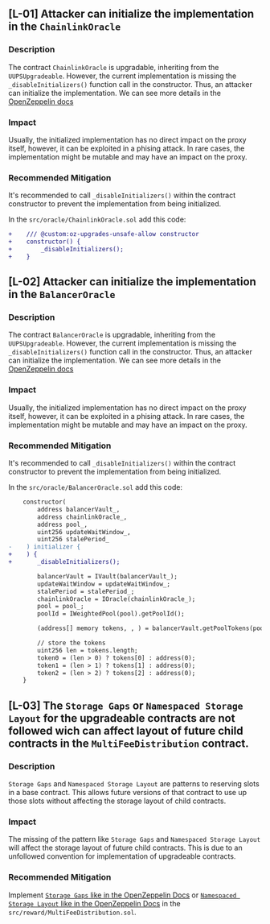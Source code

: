 ## [L-01] Attacker can initialize the implementation in the `ChainlinkOracle`

### Description
The contract `ChainlinkOracle` is upgradable, inheriting from the `UUPSUpgradeable`. However, the current implementation is missing the `_disableInitializers()` function call in the constructor. Thus, an attacker can initialize the implementation. We can see more details in the [OpenZeppelin docs](https://docs.openzeppelin.com/upgrades-plugins/1.x/writing-upgradeable#initializing_the_implementation_contract)

### Impact
Usually, the initialized implementation has no direct impact on the proxy itself, however, it can be exploited in a phising attack. In rare cases, the implementation might be mutable and may have an impact on the proxy.

### Recommended Mitigation
It's recommended to call `_disableInitializers()` within the contract constructor to prevent the implementation from being initialized.

In the `src/oracle/ChainlinkOracle.sol` add this code:

```diff
+    /// @custom:oz-upgrades-unsafe-allow constructor
+    constructor() {
+        _disableInitializers();
+    }
```

## [L-02] Attacker can initialize the implementation in the `BalancerOracle`

### Description
The contract `BalancerOracle` is upgradable, inheriting from the `UUPSUpgradeable`. However, the current implementation is missing the `_disableInitializers()` function call in the constructor. Thus, an attacker can initialize the implementation. We can see more details in the [OpenZeppelin docs](https://docs.openzeppelin.com/upgrades-plugins/1.x/writing-upgradeable#initializing_the_implementation_contract)

### Impact
Usually, the initialized implementation has no direct impact on the proxy itself, however, it can be exploited in a phising attack. In rare cases, the implementation might be mutable and may have an impact on the proxy.

### Recommended Mitigation
It's recommended to call `_disableInitializers()` within the contract constructor to prevent the implementation from being initialized.

In the `src/oracle/BalancerOracle.sol` add this code:

```diff
    constructor(
        address balancerVault_,
        address chainlinkOracle_,
        address pool_,
        uint256 updateWaitWindow_,
        uint256 stalePeriod_
-    ) initializer {
+    ) {
+       _disableInitializers();

        balancerVault = IVault(balancerVault_);
        updateWaitWindow = updateWaitWindow_;
        stalePeriod = stalePeriod_;
        chainlinkOracle = IOracle(chainlinkOracle_);
        pool = pool_;
        poolId = IWeightedPool(pool).getPoolId();

        (address[] memory tokens, , ) = balancerVault.getPoolTokens(poolId);

        // store the tokens
        uint256 len = tokens.length;
        token0 = (len > 0) ? tokens[0] : address(0);
        token1 = (len > 1) ? tokens[1] : address(0);
        token2 = (len > 2) ? tokens[2] : address(0);
    }
```

## [L-03] The `Storage Gaps` or `Namespaced Storage Layout` for the upgradeable contracts are not followed wich can affect layout of future child contracts in the `MultiFeeDistribution` contract.

### Description
`Storage Gaps` and `Namespaced Storage Layout` are patterns to reserving slots in a base contract. This allows future versions of that contract to use up those slots without affecting the storage layout of child contracts.

### Impact
The missing of the pattern like `Storage Gaps` and `Namespaced Storage Layout` will affect the storage layout of future child contracts. This is due to an unfollowed convention for implementation of upgradeable contracts.


### Recommended Mitigation
Implement [`Storage Gaps` like in the OpenZeppelin Docs](https://docs.openzeppelin.com/upgrades-plugins/1.x/writing-upgradeable#storage-gaps) or [`Namespaced Storage Layout` like in the OpenZeppelin Docs](https://docs.openzeppelin.com/upgrades-plugins/1.x/writing-upgradeable#namespaced-storage-layout) in the `src/reward/MultiFeeDistribution.sol`.